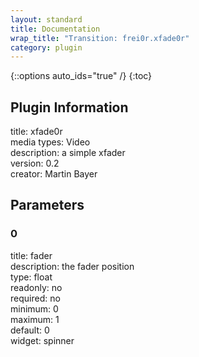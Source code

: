 ```yaml
---
layout: standard
title: Documentation
wrap_title: "Transition: frei0r.xfade0r"
category: plugin
---
```

{::options auto_ids="true" /}
{:toc}

## Plugin Information

title: xfade0r  
media types:
Video  
description: a simple xfader  
version: 0.2  
creator: Martin Bayer  

## Parameters

### 0

title: fader    
description:
the fader position  
type: float  
readonly: no  
required: no  
minimum: 0  
maximum: 1  
default: 0  
widget: spinner  


